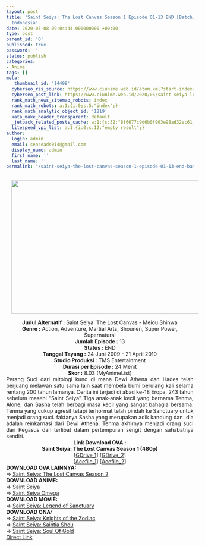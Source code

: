 ```yaml
---
layout: post
title: 'Saint Seiya: The Lost Canvas Season 1 Episode 01-13 END [Batch] OVA Subtitle
  Indonesia'
date: 2020-05-08 09:04:44.000000000 +00:00
type: post
parent_id: '0'
published: true
password: ''
status: publish
categories:
- Anime
tags: []
meta:
  _thumbnail_id: '14499'
  cyberseo_rss_source: https://www.ciunime.web.id/atom.xml?start-index=601&max-results=150
  cyberseo_post_link: https://www.ciunime.web.id/2020/05/saint-seiya-lost-canvas-season-1.html
  rank_math_news_sitemap_robots: index
  rank_math_robots: a:1:{i:0;s:5:"index";}
  rank_math_analytic_object_id: '1219'
  kata_make_header_transparent: default
  _jetpack_related_posts_cache: a:1:{s:32:"8f6677c9d6b0f903e98ad32ec61f8deb";a:2:{s:7:"expires";i:1653093747;s:7:"payload";a:0:{}}}
  litespeed_vpi_list: a:1:{i:0;s:12:"empty result";}
author:
  login: admin
  email: senseads014@gmail.com
  display_name: admin
  first_name: ''
  last_name: ''
permalink: "/saint-seiya-the-lost-canvas-season-1-episode-01-13-end-batch-ova-subtitle-indonesia/"
---
```

<div class="separator" style="clear: both; text-align: center;"><a href="https://1.bp.blogspot.com/-MLuxTTxbboU/XrUbMyQ8RwI/AAAAAAAAeHQ/XWhLjOEaVgc71nkczNJ2Nqbn8MT4VN2KACLcBGAsYHQ/s1600/Saint%2BSeiya%2B-%2BThe%2BLost%2BCanvas.jpg" imageanchor="1" style="margin-left: 1em; margin-right: 1em;"><img border="0" data-original-height="720" data-original-width="1280" height="360" src="{{ site.baseurl }}/assets/2020/05/Saint%2BSeiya%2B-%2BThe%2BLost%2BCanvas.jpg" width="640" /></a></div>
<p>
<div style="text-align: center;"><b>Judul Alternatif :</b>&nbsp;Saint Seiya: The Lost Canvas - Meiou Shinwa</div>
<div style="text-align: center;"><b>Genre :</b>&nbsp;<b></b>Action, Adventure, Martial Arts, Shounen, Super Power, Supernatural</div>
<div style="text-align: center;"><b>Jumlah Episode :</b>&nbsp;13<br /><b>Status :&nbsp;</b>END<br /><b>Tanggal Tayang :</b>&nbsp;24 Juni 2009 - 21 April 2010<br /><b>Studio Produksi :</b>&nbsp;<b></b>TMS Entertainment<br /><b>Durasi per Episode :</b>&nbsp;24 Menit</div>
<div style="text-align: center;"><b>Skor :</b>&nbsp;8.03 (MyAnimeList)</div>
<div style="text-align: center;"></div>
<div style="text-align: justify;">Perang Suci dari mitologi kuno di mana Dewi Athena dan Hades telah berjuang melawan satu sama lain saat membela bumi berulang kali selama rentang 200 tahun lamanya. Cerita ini terjadi di abad ke-18 Eropa, 243 tahun sebelum masehi “Saint Seiya” Tiga anak-anak kecil yang bernama Tenma, Alone, dan Sasha telah berbagi masa kecil yang sangat bahagia bersama. Tenma yang cukup agresif tetapi terhormat telah pindah ke Sanctuary untuk menjadi orang suci. faktanya Sasha yang merupakan adik kandung dan&nbsp; dia adalah reinkarnasi dari Dewi Athena. Tenma akhirnya menjadi orang suci dari Pegasus dan terlibat dalam pertempuran sengit dengan sahabatnya sendiri.</div>
<div style="text-align: justify;"></div>
<div style="text-align: justify;"></div>
<div style="text-align: center;"><b>Link Download OVA :</b></div>
<div style="text-align: center;">
<div style="text-align: center;"><b>Saint Seiya: The Lost Canvas&nbsp;Season 1&nbsp;(480p)</b></div>
</div>
<div style="text-align: center;">[<a href="https://drive.google.com/uc?id=1LAjBuWaarzdkBDUeikRE3mZppa9OFVti" target="_blank" rel="noopener">GDrive_1</a>] [<a href="https://drive.google.com/uc?id=1zC-UG03eNFvXOvW8csS_BfNQ8zn7SnPQ" target="_blank" rel="noopener">GDrive_2</a>]<br />[<a href="https://acefile.co/f/11160663/wibudesu-com-saint-seiya-lost-canvas-zip" target="_blank" rel="noopener">Acefile_1</a>] [<a href="https://acefile.co/f/3279841/shirainime-sain-tsey-cnvas-rar" target="_blank" rel="noopener">Acefile_2</a>]
<div style="text-align: left;"></div>
<div style="text-align: left;"></div>
<div style="text-align: left;"><b>DOWNLOAD OVA LAINNYA:</b></div>
<div style="text-align: left;"></div>
<div style="text-align: left;">=&gt;&nbsp;<a href="https://www.ciunime.web.id/2020/05/saint-seiya-lost-canvas-season-2.html" target="_blank" rel="noopener">Saint Seiya: The Lost Canvas Season 2</a></div>
<div style="text-align: left;"></div>
<div style="text-align: left;"><b>DOWNLOAD ANIME:</b></div>
<div style="text-align: left;"></div>
<div style="text-align: left;">=&gt;&nbsp;<a href="https://www.ciunime.web.id/2019/07/saint-seiya-episode-001-114-end-batch.html" target="_blank" rel="noopener">Saint Seiya</a></div>
<div style="text-align: left;">=&gt;&nbsp;<a href="https://www.ciunime.web.id/2019/07/saint-seiya-omega-episode-01-97-end.html" target="_blank" rel="noopener">Saint Seiya Omega</a></div>
<div style="text-align: left;"></div>
<div style="text-align: left;"><b>DOWNLOAD MOVIE:</b></div>
<div style="text-align: left;"></div>
<div style="text-align: left;">=&gt;&nbsp;<a href="https://www.ciunime.web.id/2019/01/saint-seiya-legend-of-sanctuary-movie.html" target="_blank" rel="noopener">Saint Seiya: Legend of Sanctuary</a></div>
<div style="text-align: left;"></div>
<div style="text-align: left;"><b>DOWNLOAD ONA:</b></div>
<div style="text-align: left;"></div>
<div style="text-align: left;">=&gt;&nbsp;<a href="https://www.ciunime.web.id/2019/07/saint-seiya-knights-of-zodiac-episode.html" target="_blank" rel="noopener">Saint Seiya: Knights of the Zodiac</a></div>
<div style="text-align: left;">=&gt;&nbsp;<a href="https://www.ciunime.web.id/2019/04/saint-seiya-saintia-shou-episode-01-10.html" target="_blank" rel="noopener">Saint Seiya: Saintia Shou</a></div>
<div style="text-align: left;">=&gt;&nbsp;<a href="https://www.ciunime.web.id/2020/05/saint-seiya-soul-of-gold-episode-01-13.html" target="_blank" rel="noopener">Saint Seiya: Soul Of Gold</a></div>
<div style="text-align: left;"></div>
</div>
<link rel="stylesheet" href="https://cdnjs.cloudflare.com/ajax/libs/font-awesome/4.7.0/css/font-awesome.min.css" />
<div class="divbtn"> <a href="https://handymansurrender.com/fihup8buzv?key=94550f7ce39444073321dde3b8782f97" class="btn"><i class="fa fa-download"></i> Direct Link</a> </div>
